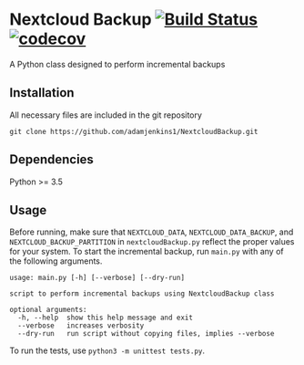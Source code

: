 # Nextcloud Backup [![Build Status](https://travis-ci.org/adamjenkins1/NextcloudBackup.svg?branch=master)](https://travis-ci.org/adamjenkins1/NextcloudBackup) [![codecov](https://codecov.io/gh/adamjenkins1/NextcloudBackup/branch/master/graph/badge.svg)](https://codecov.io/gh/adamjenkins1/NextcloudBackup)
A Python class designed to perform incremental backups

## Installation
All necessary files are included in the git repository
```
git clone https://github.com/adamjenkins1/NextcloudBackup.git
```

## Dependencies
Python >= 3.5

## Usage
Before running, make sure that `NEXTCLOUD_DATA`, `NEXTCLOUD_DATA_BACKUP`, and `NEXTCLOUD_BACKUP_PARTITION` in `nextcloudBackup.py` reflect the proper values for your system.
To start the incremental backup, run `main.py` with any of the following arguments.
```
usage: main.py [-h] [--verbose] [--dry-run]

script to perform incremental backups using NextcloudBackup class

optional arguments:
  -h, --help  show this help message and exit
  --verbose   increases verbosity
  --dry-run   run script without copying files, implies --verbose
```

To run the tests, use `python3 -m unittest tests.py`. 
